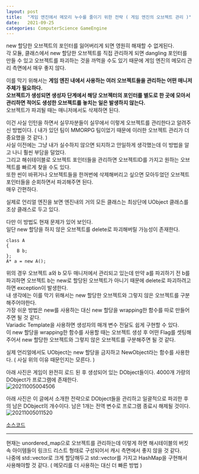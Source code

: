 ```yaml
---
layout: post
title:  "게임 엔진에서 메모리 누수를 줄이기 위한 전략 ( 게임 엔진의 오브젝트 관리 )"
date:   2021-09-25
categories: ComputerScience GameEngine
---
```


new 할당한 오브젝트의 포인터를 잃어버리게 되면 영원히 해재할 수 없게된다.      
각 모듈, 클래스에서 new 할당한 오브젝트를 직접 관리하게 되면 dangling 포인터를 만들 수 있고 오브젝트를 파괴하는 것을 까먹을 수도 있기 때문에 게임 엔진의 메모리 관리 측면에서 매우 좋지 않다.           

이를 막기 위해서는 **게임 엔진 내에서 사용하는 여러 오브젝트들을 관리하는 어떤 매니저 주체가 필요하다.**               
**오브젝트가 생성되면 생성자 단계에서 해당 오브젝터의 포인터를 별도로 한 곳에 모아서 관리하면 적어도 생성한 오브젝트를 놓치는 일은 발생하지 않는다.**                    
오브젝트가 파괴될 때는 매니저에서도 삭제하면 된다.      

이건 사실 인턴을 하면서 실무자분들이 실무에서 이렇게 오브젝트를 관리한다고 알려주신 방법이다. ( 내가 있던 팀이 MMORPG 팀이었기 때문에 이러한 오브젝트 관리가 더 중요했을 것 같다. )                    
사실 이전에는 그냥 내가 실수하지 않으면 되지하고 안일하게 생각했는데 이 방법을 알고 나니 훨씬 부담을 덜었다.     
그리고 해쉬테이블로 오브젝트 포인터들을 관리하면 오브젝트ID를 가지고 원하는 오브젝트를 빠르게 찾을 수도 있다.       
또한 씬이 바뀌거나 오브젝트들을 한꺼번에 삭제해버리고 싶으면 모아두었던 오브젝트 포인터들을 순회하면서 파괴해주면 된다.      
매우 간편하다.          

실제로 언리얼 엔진을 보면 엔진내의 거의 모든 클래스는 최상단에 UObject 클래스를 조상 클래스로 두고 있다.          

다만 이 방법도 현재 문제가 있어 보인다.       
일단 new 할당을 하지 않은 오브젝트를 delete로 파괴해버릴 가능성이 존재한다.         

```
class A
{
    B b;
};
A* a = new A();
```

위의 경우 오브젝트 a와 b 모두 매니저에서 관리되고 있는데 만약 a를 파괴하기 전 b를 파괴하면 오브젝트 b는 new로 할당된 오브젝트가 아니기 때문에 delete로 파괴하려고 하면 exception이 발생한다.    
내 생각에는 이를 막기 위해서는 new 할당한 오브젝트와 그렇지 않은 오브젝트를 구분해주어야한다.        
가장 쉬운 방법은 new를 사용하는 대신 new 할당을 wrapping한 함수를 따로 만들어주면 될 것 같다.         
Variadic Template을 사용하면 생성자의 매개 변수 전달도 쉽게 구현할 수 있다.        
이 new 할당을 wrapping한 함수를 사용할 때는 오브젝트 생성 후 어떤 Flag를 셋팅해주어서 new 할당한 오브젝트와 그렇지 않은 오브젝트를 구분해주면 될 것 같다.           

실제 언리얼에서도 UObject는 new 할당을 금지하고 NewObject라는 함수를 사용한다. ( 사실 위의 이유 때문인지는 모른다. )        

아래 사진은 게임이 완전히 로드 된 후 생성되어 있는 DObject들이다. 4000개 가량의 DObject가 프로그램에 존재한다.                    
![20211005004506](https://user-images.githubusercontent.com/33873804/135882466-70aef90a-07d0-4a0f-92ed-b9755e18e343.png)            

아래 사진은 이 글에서 소개한 전략으로 DObject들을 관리하고 일괄적으로 파괴한 후의 남은 DObject의 개수이다. 남은 1개는 전역 변수로 프로그램 종료시 해제될 것이다.           
![20211005011520](https://user-images.githubusercontent.com/33873804/135887352-78229b1a-f1ab-4508-8603-a6a77025a007.png)

[소스코드](https://github.com/SungJJinKang/DoomsEngine/tree/main/Doom3/Source/Core/DObject)       

-------------


현재는 unordered_map으로 오브젝트를 관리하는데 이렇게 하면 해시테이블의 버킷 속 아이템들이 링크드 리스트 형태로 구성되어서 캐시 측면에서 좋지 않을 것 같다.       
나중에 std::vector로 크게 할당해두고 std::vector를 가지고 HashMap을 구현해서 사용해야할 것 같다. ( 메모리를 더 사용하는 대신 더 빠른 방법 )                       


